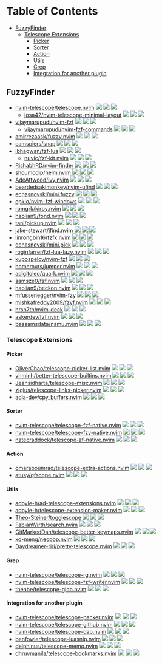 # Table of Contents

<!-- toc -->

- [FuzzyFinder](#fuzzyfinder)
  * [Telescope Extensions](#telescope-extensions)
    + [Picker](#picker)
    + [Sorter](#sorter)
    + [Action](#action)
    + [Utils](#utils)
    + [Grep](#grep)
    + [Integration for another plugin](#integration-for-another-plugin)

<!-- tocstop -->

## FuzzyFinder

- [nvim-telescope/telescope.nvim](https://github.com/nvim-telescope/telescope.nvim) ![](https://img.shields.io/github/stars/nvim-telescope/telescope.nvim) ![](https://img.shields.io/github/last-commit/nvim-telescope/telescope.nvim) ![](https://img.shields.io/github/commit-activity/y/nvim-telescope/telescope.nvim)
  - [josa42/nvim-telescope-minimal-layout](https://github.com/josa42/nvim-telescope-minimal-layout) ![](https://img.shields.io/github/stars/josa42/nvim-telescope-minimal-layout) ![](https://img.shields.io/github/last-commit/josa42/nvim-telescope-minimal-layout) ![](https://img.shields.io/github/commit-activity/y/josa42/nvim-telescope-minimal-layout)
- [vijaymarupudi/nvim-fzf](https://github.com/vijaymarupudi/nvim-fzf) ![](https://img.shields.io/github/stars/vijaymarupudi/nvim-fzf) ![](https://img.shields.io/github/last-commit/vijaymarupudi/nvim-fzf) ![](https://img.shields.io/github/commit-activity/y/vijaymarupudi/nvim-fzf)
  - [vijaymarupudi/nvim-fzf-commands](https://github.com/vijaymarupudi/nvim-fzf-commands) ![](https://img.shields.io/github/stars/vijaymarupudi/nvim-fzf-commands) ![](https://img.shields.io/github/last-commit/vijaymarupudi/nvim-fzf-commands) ![](https://img.shields.io/github/commit-activity/y/vijaymarupudi/nvim-fzf-commands)
- [amirrezaask/fuzzy.nvim](https://github.com/amirrezaask/fuzzy.nvim) ![](https://img.shields.io/github/stars/amirrezaask/fuzzy.nvim) ![](https://img.shields.io/github/last-commit/amirrezaask/fuzzy.nvim) ![](https://img.shields.io/github/commit-activity/y/amirrezaask/fuzzy.nvim)
- [camspiers/snap](https://github.com/camspiers/snap) ![](https://img.shields.io/github/stars/camspiers/snap) ![](https://img.shields.io/github/last-commit/camspiers/snap) ![](https://img.shields.io/github/commit-activity/y/camspiers/snap)
- [ibhagwan/fzf-lua](https://github.com/ibhagwan/fzf-lua) ![](https://img.shields.io/github/stars/ibhagwan/fzf-lua) ![](https://img.shields.io/github/last-commit/ibhagwan/fzf-lua) ![](https://img.shields.io/github/commit-activity/y/ibhagwan/fzf-lua)
  - [nuvic/fzf-kit.nvim](https://github.com/nuvic/fzf-kit.nvim) ![](https://img.shields.io/github/stars/nuvic/fzf-kit.nvim) ![](https://img.shields.io/github/last-commit/nuvic/fzf-kit.nvim) ![](https://img.shields.io/github/commit-activity/y/nuvic/fzf-kit.nvim)
- [RishabhRD/nvim-finder](https://github.com/RishabhRD/nvim-finder) ![](https://img.shields.io/github/stars/RishabhRD/nvim-finder) ![](https://img.shields.io/github/last-commit/RishabhRD/nvim-finder) ![](https://img.shields.io/github/commit-activity/y/RishabhRD/nvim-finder)
- [shoumodip/helm.nvim](https://github.com/shoumodip/helm.nvim) ![](https://img.shields.io/github/stars/shoumodip/helm.nvim) ![](https://img.shields.io/github/last-commit/shoumodip/helm.nvim) ![](https://img.shields.io/github/commit-activity/y/shoumodip/helm.nvim)
- [AdeAttwood/ivy.nvim](https://github.com/AdeAttwood/ivy.nvim) ![](https://img.shields.io/github/stars/AdeAttwood/ivy.nvim) ![](https://img.shields.io/github/last-commit/AdeAttwood/ivy.nvim) ![](https://img.shields.io/github/commit-activity/y/AdeAttwood/ivy.nvim)
- [beardedsakimonkey/nvim-ufind](https://github.com/beardedsakimonkey/nvim-ufind) ![](https://img.shields.io/github/stars/beardedsakimonkey/nvim-ufind) ![](https://img.shields.io/github/last-commit/beardedsakimonkey/nvim-ufind) ![](https://img.shields.io/github/commit-activity/y/beardedsakimonkey/nvim-ufind)
- [echasnovski/mini.fuzzy](https://github.com/echasnovski/mini.fuzzy) ![](https://img.shields.io/github/stars/echasnovski/mini.fuzzy) ![](https://img.shields.io/github/last-commit/echasnovski/mini.fuzzy) ![](https://img.shields.io/github/commit-activity/y/echasnovski/mini.fuzzy)
- [cpkio/nvim-fzf-windows](https://github.com/cpkio/nvim-fzf-windows) ![](https://img.shields.io/github/stars/cpkio/nvim-fzf-windows) ![](https://img.shields.io/github/last-commit/cpkio/nvim-fzf-windows) ![](https://img.shields.io/github/commit-activity/y/cpkio/nvim-fzf-windows)
- [romgrk/kirby.nvim](https://github.com/romgrk/kirby.nvim) ![](https://img.shields.io/github/stars/romgrk/kirby.nvim) ![](https://img.shields.io/github/last-commit/romgrk/kirby.nvim) ![](https://img.shields.io/github/commit-activity/y/romgrk/kirby.nvim)
- [haolian9/fond.nvim](https://github.com/haolian9/fond.nvim) ![](https://img.shields.io/github/stars/haolian9/fond.nvim) ![](https://img.shields.io/github/last-commit/haolian9/fond.nvim) ![](https://img.shields.io/github/commit-activity/y/haolian9/fond.nvim)
- [tani/pickup.nvim](https://github.com/tani/pickup.nvim) ![](https://img.shields.io/github/stars/tani/pickup.nvim) ![](https://img.shields.io/github/last-commit/tani/pickup.nvim) ![](https://img.shields.io/github/commit-activity/y/tani/pickup.nvim)
- [jake-stewart/jfind.nvim](https://github.com/jake-stewart/jfind.nvim) ![](https://img.shields.io/github/stars/jake-stewart/jfind.nvim) ![](https://img.shields.io/github/last-commit/jake-stewart/jfind.nvim) ![](https://img.shields.io/github/commit-activity/y/jake-stewart/jfind.nvim)
- [linrongbin16/fzfx.nvim](https://github.com/linrongbin16/fzfx.nvim) ![](https://img.shields.io/github/stars/linrongbin16/fzfx.nvim) ![](https://img.shields.io/github/last-commit/linrongbin16/fzfx.nvim) ![](https://img.shields.io/github/commit-activity/y/linrongbin16/fzfx.nvim)
- [echasnovski/mini.pick](https://github.com/echasnovski/mini.pick) ![](https://img.shields.io/github/stars/echasnovski/mini.pick) ![](https://img.shields.io/github/last-commit/echasnovski/mini.pick) ![](https://img.shields.io/github/commit-activity/y/echasnovski/mini.pick)
- [roginfarrer/fzf-lua-lazy.nvim](https://github.com/roginfarrer/fzf-lua-lazy.nvim) ![](https://img.shields.io/github/stars/roginfarrer/fzf-lua-lazy.nvim) ![](https://img.shields.io/github/last-commit/roginfarrer/fzf-lua-lazy.nvim) ![](https://img.shields.io/github/commit-activity/y/roginfarrer/fzf-lua-lazy.nvim)
- [kupospelov/nvim-fzf](https://github.com/kupospelov/nvim-fzf) ![](https://img.shields.io/github/stars/kupospelov/nvim-fzf) ![](https://img.shields.io/github/last-commit/kupospelov/nvim-fzf) ![](https://img.shields.io/github/commit-activity/y/kupospelov/nvim-fzf)
- [homerours/jumper.nvim](https://github.com/homerours/jumper.nvim) ![](https://img.shields.io/github/stars/homerours/jumper.nvim) ![](https://img.shields.io/github/last-commit/homerours/jumper.nvim) ![](https://img.shields.io/github/commit-activity/y/homerours/jumper.nvim)
- [adigitoleo/quark.nvim](https://github.com/adigitoleo/quark.nvim) ![](https://img.shields.io/github/stars/adigitoleo/quark.nvim) ![](https://img.shields.io/github/last-commit/adigitoleo/quark.nvim) ![](https://img.shields.io/github/commit-activity/y/adigitoleo/quark.nvim)
- [samsze0/fzf.nvim](https://github.com/samsze0/fzf.nvim) ![](https://img.shields.io/github/stars/samsze0/fzf.nvim) ![](https://img.shields.io/github/last-commit/samsze0/fzf.nvim) ![](https://img.shields.io/github/commit-activity/y/samsze0/fzf.nvim)
- [haolian9/beckon.nvim](https://github.com/haolian9/beckon.nvim) ![](https://img.shields.io/github/stars/haolian9/beckon.nvim) ![](https://img.shields.io/github/last-commit/haolian9/beckon.nvim) ![](https://img.shields.io/github/commit-activity/y/haolian9/beckon.nvim)
- [mfussenegger/nvim-fzy](https://github.com/mfussenegger/nvim-fzy) ![](https://img.shields.io/github/stars/mfussenegger/nvim-fzy) ![](https://img.shields.io/github/last-commit/mfussenegger/nvim-fzy) ![](https://img.shields.io/github/commit-activity/y/mfussenegger/nvim-fzy)
- [mishkafreddy2009/fzyf.nvim](https://github.com/mishkafreddy2009/fzyf.nvim) ![](https://img.shields.io/github/stars/mishkafreddy2009/fzyf.nvim) ![](https://img.shields.io/github/last-commit/mishkafreddy2009/fzyf.nvim) ![](https://img.shields.io/github/commit-activity/y/mishkafreddy2009/fzyf.nvim)
- [hrsh7th/nvim-deck](https://github.com/hrsh7th/nvim-deck) ![](https://img.shields.io/github/stars/hrsh7th/nvim-deck) ![](https://img.shields.io/github/last-commit/hrsh7th/nvim-deck) ![](https://img.shields.io/github/commit-activity/y/hrsh7th/nvim-deck)
- [askerdev/fzf.nvim](https://github.com/askerdev/fzf.nvim) ![](https://img.shields.io/github/stars/askerdev/fzf.nvim) ![](https://img.shields.io/github/last-commit/askerdev/fzf.nvim) ![](https://img.shields.io/github/commit-activity/y/askerdev/fzf.nvim)
- [bassamsdata/namu.nvim](https://github.com/bassamsdata/namu.nvim) ![](https://img.shields.io/github/stars/bassamsdata/namu.nvim) ![](https://img.shields.io/github/last-commit/bassamsdata/namu.nvim) ![](https://img.shields.io/github/commit-activity/y/bassamsdata/namu.nvim)

### Telescope Extensions

#### Picker

- [OliverChao/telescope-picker-list.nvim](https://github.com/OliverChao/telescope-picker-list.nvim) ![](https://img.shields.io/github/stars/OliverChao/telescope-picker-list.nvim) ![](https://img.shields.io/github/last-commit/OliverChao/telescope-picker-list.nvim) ![](https://img.shields.io/github/commit-activity/y/OliverChao/telescope-picker-list.nvim)
- [vhminh/better-telescope-builtins.nvim](https://github.com/vhminh/better-telescope-builtins.nvim) ![](https://img.shields.io/github/stars/vhminh/better-telescope-builtins.nvim) ![](https://img.shields.io/github/last-commit/vhminh/better-telescope-builtins.nvim) ![](https://img.shields.io/github/commit-activity/y/vhminh/better-telescope-builtins.nvim)
- [Jeansidharta/telescope-misc.nvim](https://github.com/Jeansidharta/telescope-misc.nvim) ![](https://img.shields.io/github/stars/Jeansidharta/telescope-misc.nvim) ![](https://img.shields.io/github/last-commit/Jeansidharta/telescope-misc.nvim) ![](https://img.shields.io/github/commit-activity/y/Jeansidharta/telescope-misc.nvim)
- [zigius/telescope-links-picker.nvim](https://github.com/zigius/telescope-links-picker.nvim) ![](https://img.shields.io/github/stars/zigius/telescope-links-picker.nvim) ![](https://img.shields.io/github/last-commit/zigius/telescope-links-picker.nvim) ![](https://img.shields.io/github/commit-activity/y/zigius/telescope-links-picker.nvim)
- [adia-dev/cpy_buffers.nvim](https://github.com/adia-dev/cpy_buffers.nvim) ![](https://img.shields.io/github/stars/adia-dev/cpy_buffers.nvim) ![](https://img.shields.io/github/last-commit/adia-dev/cpy_buffers.nvim) ![](https://img.shields.io/github/commit-activity/y/adia-dev/cpy_buffers.nvim)

#### Sorter

- [nvim-telescope/telescope-fzf-native.nvim](https://github.com/nvim-telescope/telescope-fzf-native.nvim) ![](https://img.shields.io/github/stars/nvim-telescope/telescope-fzf-native.nvim) ![](https://img.shields.io/github/last-commit/nvim-telescope/telescope-fzf-native.nvim) ![](https://img.shields.io/github/commit-activity/y/nvim-telescope/telescope-fzf-native.nvim)
- [nvim-telescope/telescope-fzy-native.nvim](https://github.com/nvim-telescope/telescope-fzy-native.nvim) ![](https://img.shields.io/github/stars/nvim-telescope/telescope-fzy-native.nvim) ![](https://img.shields.io/github/last-commit/nvim-telescope/telescope-fzy-native.nvim) ![](https://img.shields.io/github/commit-activity/y/nvim-telescope/telescope-fzy-native.nvim)
- [natecraddock/telescope-zf-native.nvim](https://github.com/natecraddock/telescope-zf-native.nvim) ![](https://img.shields.io/github/stars/natecraddock/telescope-zf-native.nvim) ![](https://img.shields.io/github/last-commit/natecraddock/telescope-zf-native.nvim) ![](https://img.shields.io/github/commit-activity/y/natecraddock/telescope-zf-native.nvim)

#### Action

- [omaraboumrad/telescope-extra-actions.nvim](https://github.com/omaraboumrad/telescope-extra-actions.nvim) ![](https://img.shields.io/github/stars/omaraboumrad/telescope-extra-actions.nvim) ![](https://img.shields.io/github/last-commit/omaraboumrad/telescope-extra-actions.nvim) ![](https://img.shields.io/github/commit-activity/y/omaraboumrad/telescope-extra-actions.nvim)
- [atusy/qfscope.nvim](https://github.com/atusy/qfscope.nvim) ![](https://img.shields.io/github/stars/atusy/qfscope.nvim) ![](https://img.shields.io/github/last-commit/atusy/qfscope.nvim) ![](https://img.shields.io/github/commit-activity/y/atusy/qfscope.nvim)

#### Utils

- [adoyle-h/ad-telescope-extensions.nvim](https://github.com/adoyle-h/ad-telescope-extensions.nvim) ![](https://img.shields.io/github/stars/adoyle-h/ad-telescope-extensions.nvim) ![](https://img.shields.io/github/last-commit/adoyle-h/ad-telescope-extensions.nvim) ![](https://img.shields.io/github/commit-activity/y/adoyle-h/ad-telescope-extensions.nvim)
- [adoyle-h/telescope-extension-maker.nvim](https://github.com/adoyle-h/telescope-extension-maker.nvim) ![](https://img.shields.io/github/stars/adoyle-h/telescope-extension-maker.nvim) ![](https://img.shields.io/github/last-commit/adoyle-h/telescope-extension-maker.nvim) ![](https://img.shields.io/github/commit-activity/y/adoyle-h/telescope-extension-maker.nvim)
- [Theo-Steiner/togglescope](https://github.com/Theo-Steiner/togglescope) ![](https://img.shields.io/github/stars/Theo-Steiner/togglescope) ![](https://img.shields.io/github/last-commit/Theo-Steiner/togglescope) ![](https://img.shields.io/github/commit-activity/y/Theo-Steiner/togglescope)
- [FabianWirth/search.nvim](https://github.com/FabianWirth/search.nvim) ![](https://img.shields.io/github/stars/FabianWirth/search.nvim) ![](https://img.shields.io/github/last-commit/FabianWirth/search.nvim) ![](https://img.shields.io/github/commit-activity/y/FabianWirth/search.nvim)
- [GitMarkedDan/telescope-better-keymaps.nvim](https://github.com/GitMarkedDan/telescope-better-keymaps.nvim) ![](https://img.shields.io/github/stars/GitMarkedDan/telescope-better-keymaps.nvim) ![](https://img.shields.io/github/last-commit/GitMarkedDan/telescope-better-keymaps.nvim) ![](https://img.shields.io/github/commit-activity/y/GitMarkedDan/telescope-better-keymaps.nvim)
- [xq-meng/neopop.nvim](https://github.com/xq-meng/neopop.nvim) ![](https://img.shields.io/github/stars/xq-meng/neopop.nvim) ![](https://img.shields.io/github/last-commit/xq-meng/neopop.nvim) ![](https://img.shields.io/github/commit-activity/y/xq-meng/neopop.nvim)
- [Daydreamer-riri/pretty-telescope.nvim](https://github.com/Daydreamer-riri/pretty-telescope.nvim) ![](https://img.shields.io/github/stars/Daydreamer-riri/pretty-telescope.nvim) ![](https://img.shields.io/github/last-commit/Daydreamer-riri/pretty-telescope.nvim) ![](https://img.shields.io/github/commit-activity/y/Daydreamer-riri/pretty-telescope.nvim)

#### Grep

- [nvim-telescope/telescope-rg.nvim](https://github.com/nvim-telescope/telescope-rg.nvim) ![](https://img.shields.io/github/stars/nvim-telescope/telescope-rg.nvim) ![](https://img.shields.io/github/last-commit/nvim-telescope/telescope-rg.nvim) ![](https://img.shields.io/github/commit-activity/y/nvim-telescope/telescope-rg.nvim)
- [nvim-telescope/telescope-fzf-writer.nvim](https://github.com/nvim-telescope/telescope-fzf-writer.nvim) ![](https://img.shields.io/github/stars/nvim-telescope/telescope-fzf-writer.nvim) ![](https://img.shields.io/github/last-commit/nvim-telescope/telescope-fzf-writer.nvim) ![](https://img.shields.io/github/commit-activity/y/nvim-telescope/telescope-fzf-writer.nvim)
- [thenbe/telescope-glob.nvim](https://github.com/thenbe/telescope-glob.nvim) ![](https://img.shields.io/github/stars/thenbe/telescope-glob.nvim) ![](https://img.shields.io/github/last-commit/thenbe/telescope-glob.nvim) ![](https://img.shields.io/github/commit-activity/y/thenbe/telescope-glob.nvim)

#### Integration for another plugin

- [nvim-telescope/telescope-packer.nvim](https://github.com/nvim-telescope/telescope-packer.nvim) ![](https://img.shields.io/github/stars/nvim-telescope/telescope-packer.nvim) ![](https://img.shields.io/github/last-commit/nvim-telescope/telescope-packer.nvim) ![](https://img.shields.io/github/commit-activity/y/nvim-telescope/telescope-packer.nvim)
- [nvim-telescope/telescope-github.nvim](https://github.com/nvim-telescope/telescope-github.nvim) ![](https://img.shields.io/github/stars/nvim-telescope/telescope-github.nvim) ![](https://img.shields.io/github/last-commit/nvim-telescope/telescope-github.nvim) ![](https://img.shields.io/github/commit-activity/y/nvim-telescope/telescope-github.nvim)
- [nvim-telescope/telescope-dap.nvim](https://github.com/nvim-telescope/telescope-dap.nvim) ![](https://img.shields.io/github/stars/nvim-telescope/telescope-dap.nvim) ![](https://img.shields.io/github/last-commit/nvim-telescope/telescope-dap.nvim) ![](https://img.shields.io/github/commit-activity/y/nvim-telescope/telescope-dap.nvim)
- [benfowler/telescope-luasnip.nvim](https://github.com/benfowler/telescope-luasnip.nvim) ![](https://img.shields.io/github/stars/benfowler/telescope-luasnip.nvim) ![](https://img.shields.io/github/last-commit/benfowler/telescope-luasnip.nvim) ![](https://img.shields.io/github/commit-activity/y/benfowler/telescope-luasnip.nvim)
- [delphinus/telescope-memo.nvim](https://github.com/delphinus/telescope-memo.nvim) ![](https://img.shields.io/github/stars/delphinus/telescope-memo.nvim) ![](https://img.shields.io/github/last-commit/delphinus/telescope-memo.nvim) ![](https://img.shields.io/github/commit-activity/y/delphinus/telescope-memo.nvim)
- [dhruvmanila/telescope-bookmarks.nvim](https://github.com/dhruvmanila/telescope-bookmarks.nvim) ![](https://img.shields.io/github/stars/dhruvmanila/telescope-bookmarks.nvim) ![](https://img.shields.io/github/last-commit/dhruvmanila/telescope-bookmarks.nvim) ![](https://img.shields.io/github/commit-activity/y/dhruvmanila/telescope-bookmarks.nvim)
